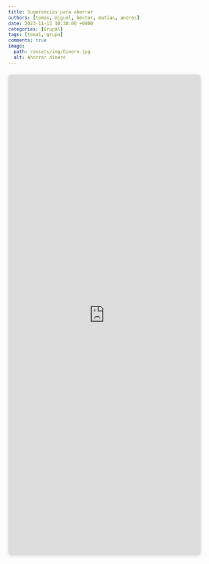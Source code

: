 ```yaml
---
title: Sugerencias para ahorrar
authors: [tomas, miguel, hector, matias, andres]
date: 2023-11-13 10:30:00 +0800
categories: [Grupal]
tags: [tema1, grupo]
comments: true
image:
  path: /assets/img/Dinero.jpg
  alt: Ahorrar dinero
---
```


<div style="position: relative; width: 100%; height: 0; padding-top: 250.0000%;
 padding-bottom: 0; box-shadow: 0 2px 8px 0 rgba(63,69,81,0.16); margin-top: 1.6em; margin-bottom: 0.9em; overflow: hidden;
 border-radius: 8px; will-change: transform;">
  <iframe loading="lazy" style="position: absolute; width: 100%; height: 100%; top: 0; left: 0; border: none; padding: 0;margin: 0;"
    src="https:&#x2F;&#x2F;www.canva.com&#x2F;design&#x2F;DAF0CaVdy-Y&#x2F;view?embed" allowfullscreen="allowfullscreen" allow="fullscreen">
  </iframe>
</div>

